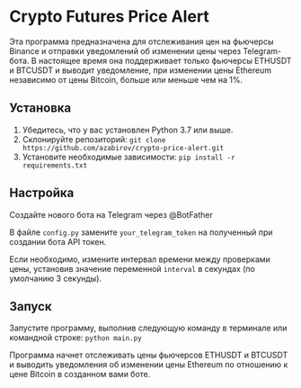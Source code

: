 # Crypto Futures Price Alert

Эта программа предназначена для отслеживания цен на фьючерсы Binance и отправки уведомлений об изменении цены через Telegram-бота. В настоящее время она поддерживает только фьючерсы ETHUSDT и BTCUSDT и выводит уведомление, при изменении цены Ethereum независимо от цены Bitcoin, больше или меньше чем на 1%.

## Установка

1. Убедитесь, что у вас установлен Python 3.7 или выше.
2. Склонируйте репозиторий:
`git clone https://github.com/azabirov/crypto-price-alert.git`
3. Установите необходимые зависимости:
`pip install -r requirements.txt`

## Настройка

Создайте нового бота на Telegram через @BotFather 

В файле `config.py` замените `your_telegram_token` на полученный при создании бота
API токен.


Если необходимо, измените интервал времени между проверками
цены, установив значение переменной `interval` в секундах 
(по умолчанию 3 секунды).

## Запуск
Запустите программу, выполнив следующую команду в терминале
или командной строке:
`python main.py`

Программа начнет отслеживать цены фьючерсов ETHUSDT и 
BTCUSDT и выводить уведомления об изменении цены Ethereum 
по отношению к цене Bitcoin в созданном вами боте.